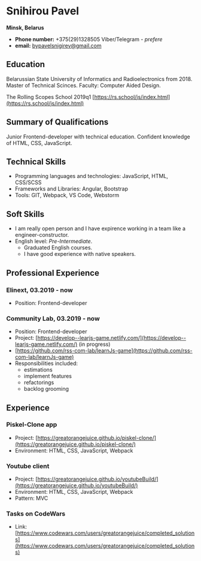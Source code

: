# Snihirou Pavel
**Minsk, Belarus**
 * **Phone number:** +375(29)1328505 Viber/Telegram - *prefere*
 * **email:** bypavelsnigirev@gmail.com

## Education
Belarussian State University of Informatics and Radioelectronics from 2018. 
Master of Technical Scinces.
Faculty: Computer Aided Design.

The Rolling Scopes School 2019q1 [https://rs.school/js/index.html](https://rs.school/js/index.html)
 
## Summary of Qualifications 	
Junior Frontend-developer with technical education. Confident knowledge of HTML, CSS, JavaScript.

## Technical Skills
* Programming languages and technologies: JavaScript, HTML, CSS/SCSS
* Frameworks and Libraries: Angular, Bootstrap
* Tools: GIT, Webpack, VS Code,  Webstorm

## Soft Skills
* I am really open person and I have expirence working in a team like a engineer-constructor.
* English level: *Pre-Intermediate*. 
    * Graduated English courses.
    * I have good experience with native speakers.
    
## Professional Experience
### Elinext, 03.2019 - now
* Position: Frontend-developer

### Community Lab, 03.2019 - now
* Position: Frontend-developer
* Project: [https://develop--learjs-game.netlify.com/](https://develop--learjs-game.netlify.com/) (in progress)
* [https://github.com/rss-com-lab/learnJs-game](https://github.com/rss-com-lab/learnJs-game)
* Responsibilities included:
   * estimations
   * implement features
   * refactorings
   * backlog grooming

## Experience

### Piskel-Clone app
* Project: [https://greatorangejuice.github.io/piskel-clone/](https://greatorangejuice.github.io/piskel-clone/)
* Environment: HTML, CSS, JavaScript,  Webpack

### Youtube client
* Project: [https://greatorangejuice.github.io/youtubeBuild/](https://greatorangejuice.github.io/youtubeBuild/)
* Environment: HTML, CSS, JavaScript, Webpack
* Pattern: MVC

### Tasks on CodeWars
* Link: [https://www.codewars.com/users/greatorangejuice/completed_solutions](https://www.codewars.com/users/greatorangejuice/completed_solutions)


